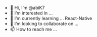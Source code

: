 - 👋 Hi, I’m @abiK7
- 👀 I’m interested in ...
- 🌱 I’m currently learning ... React-Native
- 💞️ I’m looking to collaborate on ...
- 📫 How to reach me ...

<!---
abiK7/abiK7 is a ✨ special ✨ repository because its `README.md` (this file) appears on your GitHub profile.
You can click the Preview link to take a look at your changes.
--->

